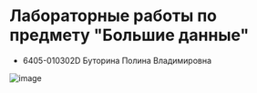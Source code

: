 # Лабораторные работы по предмету "Большие данные"
- 6405-010302D Буторина Полина Владимировна

![image](https://github.com/user-attachments/assets/337e34b8-bfad-4451-af65-67063ffbb739)
